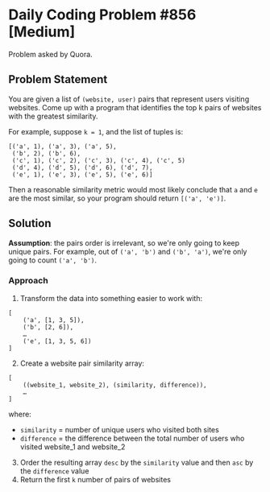 # Daily Coding Problem #856 [Medium]

Problem asked by Quora.

## Problem Statement

You are given a list of `(website, user)` pairs that represent users visiting websites. 
Come up with a program that identifies the top k pairs of websites with the greatest similarity.

For example, suppose `k = 1`, and the list of tuples is:

```text
[('a', 1), ('a', 3), ('a', 5),
 ('b', 2), ('b', 6),
 ('c', 1), ('c', 2), ('c', 3), ('c', 4), ('c', 5)
 ('d', 4), ('d', 5), ('d', 6), ('d', 7),
 ('e', 1), ('e', 3), ('e', 5), ('e', 6)]
```

Then a reasonable similarity metric would most likely conclude that `a` and `e` are 
the most similar, so your program should return `[('a', 'e')]`.

## Solution

**Assumption**: the pairs order is irrelevant, so we're only going to keep unique pairs. 
For example, out of `('a', 'b')` and `('b', 'a')`, we're only going to count `('a', 'b')`.

### Approach

1. Transform the data into something easier to work with:
```text
[
    ('a', [1, 3, 5]),
    ('b', [2, 6]),
    …
    ('e', [1, 3, 5, 6])
]
```

2. Create a website pair similarity array:
```text
[
    ((website_1, website_2), (similarity, difference)),
    …
]
```
where:
- `similarity` = number of unique users who visited both sites
- `difference` = the difference between the total number of users who visited website_1 and website_2

3. Order the resulting array `desc` by the `similarity` value and then `asc` by the `difference` value
4. Return the first `k` number of pairs of websites
